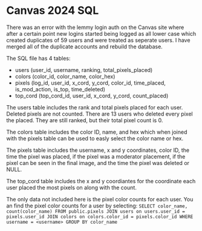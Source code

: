 # Canvas 2024 SQL

There was an error with the lemmy login auth on the Canvas site where after a certain point new logins started being logged as all lower case which created duplicates of 59 users and were treated as seperate users. I have merged all of the duplicate accounts and rebuild the database. 

The SQL file has 4 tables:
* users (user_id, username, ranking, total_pixels_placed)
* colors (color_id, color_name, color_hex)
* pixels (log_id, user_id, x_cord, y_cord, color_id, time_placed, is_mod_action, is_top, time_deleted)
* top_cord (top_cord_id, user_id, x_cord, y_cord, count_placed)

The users table includes the rank and total pixels placed for each user. Deleted pixels are not counted. There are 13 users who deleted every pixel the placed. They are still ranked, but their total pixel count is 0.

The colors table includes the color ID, name, and hex which when joined with the pixels table can be used to easly select the color name or hex.

The pixels table includes the username, x and y coordinates, color ID, the time the pixel was placed, if the pixel was a moderator placement, if the pixel can be seen in the final image, and the time the pixel was deleted or NULL.

The top_cord table includes the x and y coordiantes for the coordinate each user placed the most pixels on along with the count.

The only data not included here is the pixel color counts for each user. You an find the pixel color counts for a user by selecting:
``SELECT color_name, count(color_name)
FROM public.pixels
JOIN users on users.user_id = pixels.user_id
JOIN colors on colors.color_id = pixels.color_id
WHERE username = <username>
GROUP BY color_name``